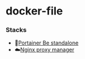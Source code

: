 # docker-file

### Stacks

- 🧊[Portainer Be standalone](/portainer/docker-compose.yaml)  
- ☁️[Nginx proxy manager](/nginx-proxy-manager/docker-compose.yaml) 